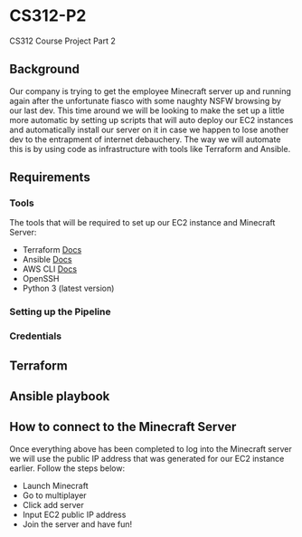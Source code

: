 # CS312-P2
CS312 Course Project Part 2
## Background
Our company is trying to get the employee Minecraft server up and running again after the unfortunate fiasco with some naughty NSFW browsing by our last dev. This time around we will be looking to make the set up a little more automatic by setting up scripts that will auto deploy our EC2 instances and automatically install our server on it in case we happen to lose another dev to the entrapment of internet debauchery. The way we will automate this is by using code as infrastructure with tools like Terraform and Ansible. 
## Requirements
### Tools
The tools that will be required to set up our EC2 instance and Minecraft Server:
- Terraform [Docs](https://developer.hashicorp.com/terraform)
- Ansible [Docs](https://docs.ansible.com/)
- AWS CLI [Docs](https://aws.amazon.com/cli/)
- OpenSSH
- Python 3 (latest version)

### Setting up the Pipeline

### Credentials

## Terraform 


## Ansible playbook

## How to connect to the Minecraft Server
Once everything above has been completed to log into the Minecraft server we will use the public IP address that was generated for our EC2 instance earlier. Follow the steps below:
- Launch Minecraft
- Go to multiplayer
- Click add server
- Input EC2 public IP address
- Join the server and have fun!
